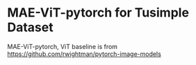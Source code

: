 # MAE-ViT-pytorch for Tusimple Dataset
MAE-ViT-pytorch, ViT baseline is from https://github.com/rwightman/pytorch-image-models
